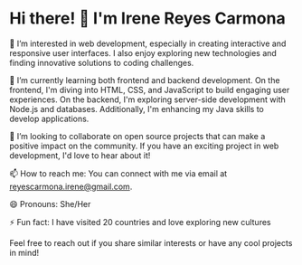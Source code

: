 # Hi there! 👋 I'm Irene Reyes Carmona

👀 I’m interested in web development, especially in creating interactive and responsive user interfaces. I also enjoy exploring new technologies and finding innovative solutions to coding challenges.

🌱 I’m currently learning both frontend and backend development. On the frontend, I'm diving into HTML, CSS, and JavaScript to build engaging user experiences. On the backend, I'm exploring server-side development with Node.js and databases. Additionally, I'm enhancing my Java skills to develop applications.

💞️ I’m looking to collaborate on open source projects that can make a positive impact on the community. If you have an exciting project in web development, I'd love to hear about it!

📫 How to reach me: You can connect with me via email at reyescarmona.irene@gmail.com.

😄 Pronouns: She/Her

⚡ Fun fact: I have visited 20 countries and love exploring new cultures

Feel free to reach out if you share similar interests or have any cool projects in mind!


<!---
Irene-R-Carmona/Irene-R-Carmona is a ✨ special ✨ repository because its `README.md` (this file) appears on your GitHub profile.
You can click the Preview link to take a look at your changes.
--->
